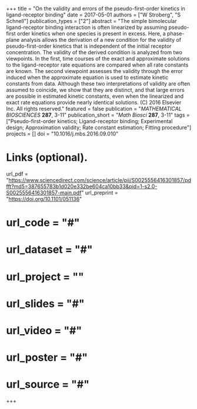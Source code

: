 +++
title = "On the validity and errors of the pseudo-first-order kinetics in ligand-receptor binding"
date = 2017-05-01
authors = ["W Stroberg", "S Schnell"]
publication_types = ["2"]
abstract = "The simple bimolecular ligand-receptor binding interaction is often linearized by assuming pseudo-first order kinetics when one species is present in excess. Here, a phase-plane analysis allows the derivation of a new condition for the validity of pseudo-first-order kinetics that is independent of the initial receptor concentration. The validity of the derived condition is analyzed from two viewpoints. In the first, time courses of the exact and approximate solutions to the ligand-receptor rate equations are compared when all rate constants are known. The second viewpoint assesses the validity through the error induced when the approximate equation is used to estimate kinetic constants from data. Although these two interpretations of validity are often assumed to coincide, we show that they are distinct, and that large errors are possible in estimated kinetic constants, even when the linearized and exact rate equations provide nearly identical solutions. (C) 2016 Elsevier Inc. All rights reserved."
featured = false
publication = "*MATHEMATICAL BIOSCIENCES* **287**, 3-11"
publication_short = "*Math Biosci* **287**, 3-11"
tags = ["Pseudo-first-order kinetics; Ligand-receptor binding; Experimental design; Approximation validity; Rate constant estimation; Fitting procedure"]
projects = []
doi = "10.1016/j.mbs.2016.09.010"
# Links (optional).
url_pdf = "https://www.sciencedirect.com/science/article/pii/S0025556416301857/pdfft?md5=387655783b1d020e332be604ca10bb33&pid=1-s2.0-S0025556416301857-main.pdf"
url_preprint = "https://doi.org/10.1101/051136"
# url_code = "#"
# url_dataset = "#"
# url_project = ""
# url_slides = "#"
# url_video = "#"
# url_poster = "#"
# url_source = "#"
+++

